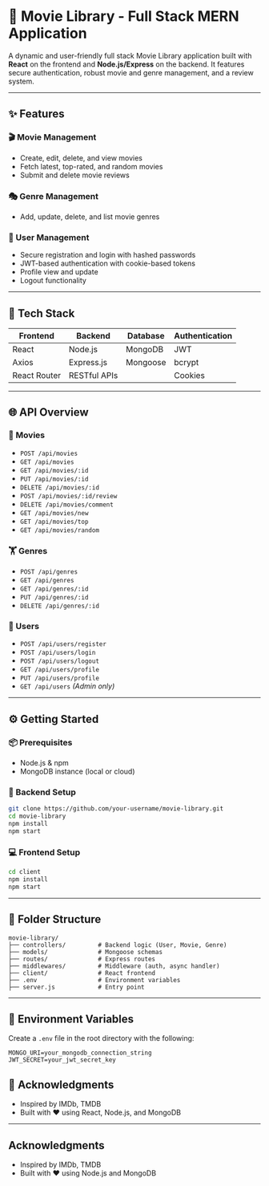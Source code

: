 # 🎥 Movie Library - Full Stack MERN Application

A dynamic and user-friendly full stack Movie Library application built with **React** on the frontend and **Node.js/Express** on the backend. It features secure authentication, robust movie and genre management, and a review system.

---

## ✨ Features

### 🎬 Movie Management

* Create, edit, delete, and view movies
* Fetch latest, top-rated, and random movies
* Submit and delete movie reviews

### 🎭 Genre Management

* Add, update, delete, and list movie genres

### 👤 User Management

* Secure registration and login with hashed passwords
* JWT-based authentication with cookie-based tokens
* Profile view and update
* Logout functionality

---

## 🧰 Tech Stack

| Frontend     | Backend      | Database | Authentication |
| ------------ | ------------ | -------- | -------------- |
| React        | Node.js      | MongoDB  | JWT            |
| Axios        | Express.js   | Mongoose | bcrypt         |
| React Router | RESTful APIs |          | Cookies        |

---

## 🌐 API Overview

### 🎥 Movies

* `POST /api/movies`
* `GET /api/movies`
* `GET /api/movies/:id`
* `PUT /api/movies/:id`
* `DELETE /api/movies/:id`
* `POST /api/movies/:id/review`
* `DELETE /api/movies/comment`
* `GET /api/movies/new`
* `GET /api/movies/top`
* `GET /api/movies/random`

### 🏋️ Genres

* `POST /api/genres`
* `GET /api/genres`
* `GET /api/genres/:id`
* `PUT /api/genres/:id`
* `DELETE /api/genres/:id`

### 👥 Users

* `POST /api/users/register`
* `POST /api/users/login`
* `POST /api/users/logout`
* `GET /api/users/profile`
* `PUT /api/users/profile`
* `GET /api/users` *(Admin only)*

---

## ⚙️ Getting Started

### 📦 Prerequisites

* Node.js & npm
* MongoDB instance (local or cloud)

### 🔧 Backend Setup

```bash
git clone https://github.com/your-username/movie-library.git
cd movie-library
npm install
npm start
```

### 💻 Frontend Setup

```bash
cd client
npm install
npm start
```

---

## 📁 Folder Structure

```
movie-library/
├── controllers/         # Backend logic (User, Movie, Genre)
├── models/              # Mongoose schemas
├── routes/              # Express routes
├── middlewares/         # Middleware (auth, async handler)
├── client/              # React frontend
├── .env                 # Environment variables
├── server.js            # Entry point
```

---

## 📅 Environment Variables

Create a `.env` file in the root directory with the following:

```env
MONGO_URI=your_mongodb_connection_string
JWT_SECRET=your_jwt_secret_key
```

## 🙌 Acknowledgments

* Inspired by IMDb, TMDB
* Built with ❤️ using React, Node.js, and MongoDB


---

## Acknowledgments

* Inspired by IMDb, TMDB
* Built with ❤️ using Node.js and MongoDB
